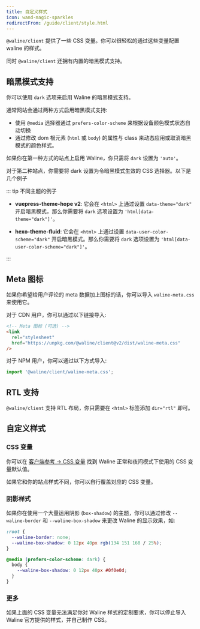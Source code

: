 ```yaml
---
title: 自定义样式
icon: wand-magic-sparkles
redirectFrom: /guide/client/style.html
---
```


`@waline/client` 提供了一些 CSS 变量。你可以很轻松的通过这些变量配置 waline 的样式。

同时 `@waline/client` 还拥有内置的暗黑模式支持。

<!-- more -->

## 暗黑模式支持

你可以使用 `dark` 选项来启用 Waline 的暗黑模式支持。

通常网站会通过两种方式启用暗黑模式支持:

- 使用 `@media` 选择器通过 `prefers-color-scheme` 来根据设备颜色模式状态自动切换
- 通过修改 dom 根元素 (`html` 或 `body`) 的属性与 class 来动态应用或取消暗黑模式的颜色样式。

如果你在第一种方式的站点上启用 Waline，你只需将 `dark` 设置为 `'auto'`。

对于第二种站点，你需要将 dark 设置为令暗黑模式生效的 CSS 选择器。以下是几个例子

::: tip 不同主题的例子

- **vuepress-theme-hope v2**: 它会在 `<html>` 上通过设置 `data-theme="dark"` 开启暗黑模式，那么你需要将 `dark` 选项设置为 `'html[data-theme="dark"]'`。

- **hexo-theme-fluid**: 它会在 `<html>` 上通过设置 `data-user-color-scheme="dark"` 开启暗黑模式。那么你需要将 `dark` 选项设置为 `'html[data-user-color-scheme="dark"]'`。

:::

## Meta 图标

如果你希望给用户评论的 meta 数据加上图标的话，你可以导入 `waline-meta.css` 来使用它。

对于 CDN 用户，你可以通过以下链接导入:

```html
<!-- Meta 图标 (可选) -->
<link
  rel="stylesheet"
  href="https://unpkg.com/@waline/client@v2/dist/waline-meta.css"
/>
```

对于 NPM 用户，你可以通过以下方式导入:

```js
import '@waline/client/waline-meta.css';
```

## RTL 支持

`@waline/client` 支持 RTL 布局，你只需要在 `<html>` 标签添加 `dir="rtl"` 即可。

## 自定义样式

### CSS 变量

你可以在 [客户端参考 → CSS 变量](../../reference/client/style.md) 找到 Waline 正常和夜间模式下使用的 CSS 变量默认值。

如果它和你的站点样式不同，你可以自行覆盖对应的 CSS 变量。

### 阴影样式

如果你在使用一个大量运用阴影 (`box-shadow`) 的主题，你可以通过修改 `--waline-border` 和 `--waline-box-shadow` 来更改 Waline 的显示效果，如:

```css
:root {
  --waline-border: none;
  --waline-box-shadow: 0 12px 40px rgb(134 151 168 / 25%);
}

@media (prefers-color-scheme: dark) {
  body {
    --waline-box-shadow: 0 12px 40px #0f0e0d;
  }
}
```

### 更多

如果上面的 CSS 变量无法满足你对 Waline 样式的定制要求，你可以停止导入 Waline 官方提供的样式，并自己制作 CSS。

